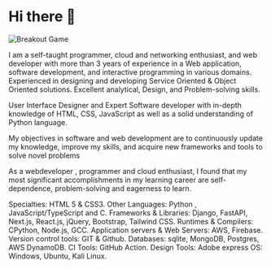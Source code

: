 # Hi there 👋

<picture>
  <source
    media="(prefers-color-scheme: dark)"
    srcset="images/breakout-dark.svg"
  />
  <source
    media="(prefers-color-scheme: light)"
    srcset="images/breakout-light.svg"
  />
  <img alt="Breakout Game" src="images/breakout-light.svg" />
</picture>


I am a self-taught programmer, cloud and networking enthusiast, and web developer with more than 3 years of experience in a Web application, software development, and interactive programming in various domains. Experienced in designing and developing Service Oriented & Object Oriented solutions. Excellent analytical, Design, and Problem-solving skills.

User Interface Designer and Expert Software developer with in-depth knowledge of HTML, CSS, JavaScript as well as a solid understanding of Python language.

My objectives in software and web development are to continuously update my knowledge, improve my skills, and acquire new frameworks and tools to solve novel problems

As a webdeveloper , programmer and cloud enthusiast, I found that my most significant accomplishments in my learning career are self-dependence, problem-solving and eagerness to learn.

Specialties: HTML 5 & CSS3.
Other Languages: Python , JavaScript/TypeScript and C.
Frameworks & Libraries: Django, FastAPI, Next.js, React.js, jQuery, Bootstrap, Tailwind CSS.
Runtimes & Compilers: CPython, Node.js, GCC.
Application servers & Web Servers: AWS, Firebase.
Version control tools: GIT & Github.
Databases: sqlite, MongoDB, Postgres, AWS DynamoDB.
CI Tools: GitHub Action.
Design Tools: Adobe express
OS: Windows, Ubuntu, Kali Linux.

